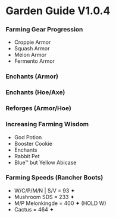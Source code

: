 # Garden Guide V1.0.4

### Farming Gear Progression
- Croppie Armor
- Squash Armor
- Melon Armor
- Fermento Armor

### Enchants (Armor)

### Enchants (Hoe/Axe)

### Reforges (Armor/Hoe)

### Increasing Farming Wisdom
- God Potion
- Booster Cookie
- Enchants
- Rabbit Pet
- Blue™ but Yellow Abicase

### Farming Speeds (Rancher Boots)

- W/C/P/M/N | S/V = 93 ✦
- Mushroom SDS = 233 ✦
- M/P Melonkingde = 400 ✦ (HOLD W)
- Cactus = 464 ✦